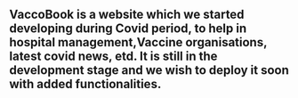 ## VaccoBook is a website which we started developing during Covid period, to help in hospital management,Vaccine organisations, latest covid news, etd. It is still in the development stage and we wish to deploy it soon with added functionalities.
